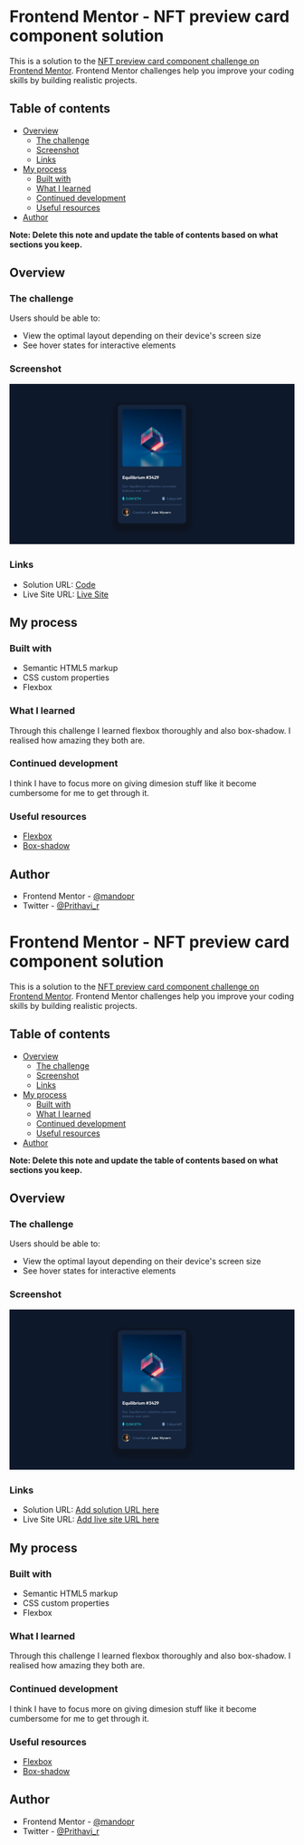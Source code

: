 # Frontend Mentor - NFT preview card component solution

This is a solution to the [NFT preview card component challenge on Frontend Mentor](https://www.frontendmentor.io/challenges/nft-preview-card-component-SbdUL_w0U). Frontend Mentor challenges help you improve your coding skills by building realistic projects.

## Table of contents

- [Overview](#overview)
  - [The challenge](#the-challenge)
  - [Screenshot](#screenshot)
  - [Links](#links)
- [My process](#my-process)
  - [Built with](#built-with)
  - [What I learned](#what-i-learned)
  - [Continued development](#continued-development)
  - [Useful resources](#useful-resources)
- [Author](#author)

**Note: Delete this note and update the table of contents based on what sections you keep.**

## Overview

### The challenge

Users should be able to:

- View the optimal layout depending on their device's screen size
- See hover states for interactive elements

### Screenshot

![](images/screenshot.jpg)

### Links

- Solution URL: [Code](https://github.com/mandopr/nft-preview-card-component)
- Live Site URL: [Live Site](https://mandopr.github.io/nft-preview-card-component/)

## My process

### Built with

- Semantic HTML5 markup
- CSS custom properties
- Flexbox

### What I learned

Through this challenge I learned flexbox thoroughly and also box-shadow. I realised how amazing they both are.

### Continued development

I think I have to focus more on giving dimesion stuff like it become cumbersome for me to get through it.

### Useful resources

- [Flexbox](https://css-tricks.com/snippets/css/a-guide-to-flexbox/)
- [Box-shadow](https://developer.mozilla.org/en-US/docs/Web/CSS/box-shadow)

## Author

- Frontend Mentor - [@mandopr](https://www.frontendmentor.io/profile/mandopr)
- Twitter - [@Prithavi_r](https://twitter.com/Prithavi_r)

# Frontend Mentor - NFT preview card component solution

This is a solution to the [NFT preview card component challenge on Frontend Mentor](https://www.frontendmentor.io/challenges/nft-preview-card-component-SbdUL_w0U). Frontend Mentor challenges help you improve your coding skills by building realistic projects.

## Table of contents

- [Overview](#overview)
  - [The challenge](#the-challenge)
  - [Screenshot](#screenshot)
  - [Links](#links)
- [My process](#my-process)
  - [Built with](#built-with)
  - [What I learned](#what-i-learned)
  - [Continued development](#continued-development)
  - [Useful resources](#useful-resources)
- [Author](#author)

**Note: Delete this note and update the table of contents based on what sections you keep.**

## Overview

### The challenge

Users should be able to:

- View the optimal layout depending on their device's screen size
- See hover states for interactive elements

### Screenshot

![](images/screenshot.jpg)

### Links

- Solution URL: [Add solution URL here](https://your-solution-url.com)
- Live Site URL: [Add live site URL here](https://your-live-site-url.com)

## My process

### Built with

- Semantic HTML5 markup
- CSS custom properties
- Flexbox

### What I learned

Through this challenge I learned flexbox thoroughly and also box-shadow. I realised how amazing they both are.

### Continued development

I think I have to focus more on giving dimesion stuff like it become cumbersome for me to get through it.

### Useful resources

- [Flexbox](https://css-tricks.com/snippets/css/a-guide-to-flexbox/)
- [Box-shadow](https://developer.mozilla.org/en-US/docs/Web/CSS/box-shadow)

## Author

- Frontend Mentor - [@mandopr](https://www.frontendmentor.io/profile/mandopr)
- Twitter - [@Prithavi_r](https://twitter.com/Prithavi_r)
